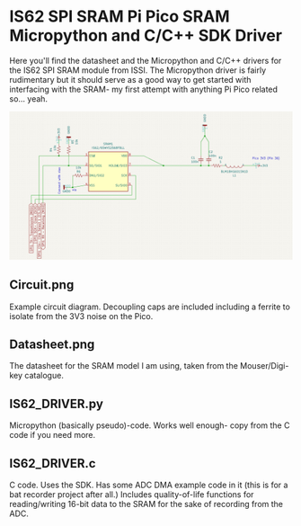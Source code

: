 # IS62 SPI SRAM Pi Pico SRAM Micropython and C/C++ SDK Driver

Here you'll find the datasheet and the Micropython and C/C++ drivers for the IS62 SPI SRAM module from ISSI.
The Micropython driver is fairly rudimentary but it should serve as a good way to get started with interfacing with the SRAM- my first
attempt with anything Pi Pico related so... yeah. 

![alt text](https://github.com/callous4567/Batcorder/blob/main/IS62%20SPI%20SRAM%20Driver/Circuit.PNG)

## Circuit.png 
Example circuit diagram. Decoupling caps are included including a ferrite to isolate from the 3V3 noise on the Pico.

## Datasheet.png
The datasheet for the SRAM model I am using, taken from the Mouser/Digi-key catalogue.

## IS62_DRIVER.py 
Micropython (basically pseudo)-code. Works well enough- copy from the C code if you need more.

## IS62_DRIVER.c 
C code. Uses the SDK. Has some ADC DMA example code in it (this is for a bat recorder project after all.) Includes quality-of-life
functions for reading/writing 16-bit data to the SRAM for the sake of recording from the ADC.
